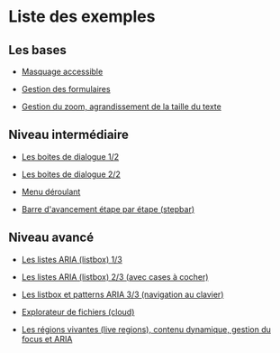 # Liste des exemples      
<script>$(document).ready(function () {
    setBreadcrumb([{"label":"Exemples"}]);
});</script>

## Les bases

- [Masquage accessible](exemples/masquage/index.html)

- [Gestion des formulaires](exemples/formulaire/index.html)

- [Gestion du zoom, agrandissement de la taille du texte](exemples/zoom/index.html)

## Niveau intermédiaire

- [Les boites de dialogue 1/2](exemples/role-dialog/role-dialog.html)  

- [Les boites de dialogue 2/2](exemples/role-dialog2/role-dialog.html)
	
- [Menu déroulant](exemples/simple-menu/simple-menu.html)  
	
- [Barre d'avancement étape par étape (stepbar)](exemples/stepbar/stepbar.html)

## Niveau avancé

- [Les listes ARIA (listbox) 1/3](exemples/listbox/index.html) 

- [Les listes ARIA (listbox) 2/3 (avec cases à cocher)](exemples/check-listbox/index.html)

- [Les listbox et patterns ARIA 3/3 (navigation au clavier)](exemples/listbox-pattern-aria/index.html)

- [Explorateur de fichiers (cloud)](exemples/files/index.html)

- [Les régions vivantes (live regions), contenu dynamique, gestion du focus et ARIA ](exemples/dynFocus/index.html)
<!--  This file is part of a11y-guidelines | Our vision of mobile & web accessibility guidelines and best practices, with valid/invalid examples.
 Copyright (C) 2016  Orange SA
 See the Creative Commons Legal Code Attribution-ShareAlike 3.0 Unported License for more details (LICENSE file). -->